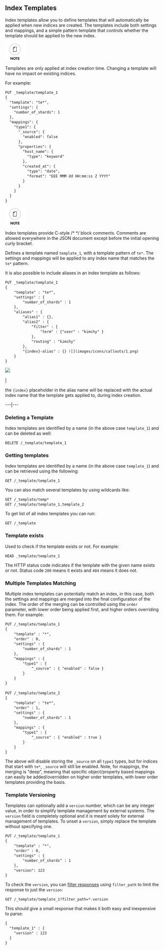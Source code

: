 ## Index Templates

Index templates allow you to define templates that will automatically be applied when new indices are created. The templates include both settings and mappings, and a simple pattern template that controls whether the template should be applied to the new index.

![Note](images/icons/note.png)

Templates are only applied at index creation time. Changing a template will have no impact on existing indices.

For example:
    
    
    PUT _template/template_1
    {
      "template": "te*",
      "settings": {
        "number_of_shards": 1
      },
      "mappings": {
        "type1": {
          "_source": {
            "enabled": false
          },
          "properties": {
            "host_name": {
              "type": "keyword"
            },
            "created_at": {
              "type": "date",
              "format": "EEE MMM dd HH:mm:ss Z YYYY"
            }
          }
        }
      }
    }

![Note](images/icons/note.png)

Index templates provide C-style /* */ block comments. Comments are allowed everywhere in the JSON document except before the initial opening curly bracket.

Defines a template named `template_1`, with a template pattern of `te*`. The settings and mappings will be applied to any index name that matches the `te*` pattern.

It is also possible to include aliases in an index template as follows:
    
    
    PUT _template/template_1
    {
        "template" : "te*",
        "settings" : {
            "number_of_shards" : 1
        },
        "aliases" : {
            "alias1" : {},
            "alias2" : {
                "filter" : {
                    "term" : {"user" : "kimchy" }
                },
                "routing" : "kimchy"
            },
            "{index}-alias" : {} ![](images/icons/callouts/1.png)
        }
    }

![](images/icons/callouts/1.png)

| 

the `{index}` placeholder in the alias name will be replaced with the actual index name that the template gets applied to, during index creation.   
  
---|---  
  
### Deleting a Template

Index templates are identified by a name (in the above case `template_1`) and can be deleted as well:
    
    
    DELETE /_template/template_1

### Getting templates

Index templates are identified by a name (in the above case `template_1`) and can be retrieved using the following:
    
    
    GET /_template/template_1

You can also match several templates by using wildcards like:
    
    
    GET /_template/temp*
    GET /_template/template_1,template_2

To get list of all index templates you can run:
    
    
    GET /_template

### Template exists

Used to check if the template exists or not. For example:
    
    
    HEAD _template/template_1

The HTTP status code indicates if the template with the given name exists or not. Status code `200` means it exists and `404` means it does not.

### Multiple Templates Matching

Multiple index templates can potentially match an index, in this case, both the settings and mappings are merged into the final configuration of the index. The order of the merging can be controlled using the `order` parameter, with lower order being applied first, and higher orders overriding them. For example:
    
    
    PUT /_template/template_1
    {
        "template" : "*",
        "order" : 0,
        "settings" : {
            "number_of_shards" : 1
        },
        "mappings" : {
            "type1" : {
                "_source" : { "enabled" : false }
            }
        }
    }
    
    PUT /_template/template_2
    {
        "template" : "te*",
        "order" : 1,
        "settings" : {
            "number_of_shards" : 1
        },
        "mappings" : {
            "type1" : {
                "_source" : { "enabled" : true }
            }
        }
    }

The above will disable storing the `_source` on all `type1` types, but for indices that start with `te*`, `_source` will still be enabled. Note, for mappings, the merging is "deep", meaning that specific object/property based mappings can easily be added/overridden on higher order templates, with lower order templates providing the basis.

### Template Versioning

Templates can optionally add a `version` number, which can be any integer value, in order to simplify template management by external systems. The `version` field is completely optional and it is meant solely for external management of templates. To unset a `version`, simply replace the template without specifying one.
    
    
    PUT /_template/template_1
    {
        "template" : "*",
        "order" : 0,
        "settings" : {
            "number_of_shards" : 1
        },
        "version": 123
    }

To check the `version`, you can [filter responses](common-options.html#common-options-response-filtering "Response Filteringedit") using `filter_path` to limit the response to just the `version`:
    
    
    GET /_template/template_1?filter_path=*.version

This should give a small response that makes it both easy and inexpensive to parse:
    
    
    {
      "template_1" : {
        "version" : 123
      }
    }
